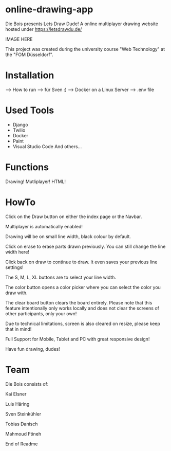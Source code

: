 # online-drawing-app

Die Bois presents Lets Draw Dude!
A online multiplayer drawing website hosted under https://letsdrawdu.de/

IMAGE HERE


This project was created during the university course "Web Technology" at the "FOM Düsseldorf".


# Installation

--> How to run --> für Sven :) 
--> Docker on a Linux Server
--> .env file


# Used Tools

- Django
- Twilio
- Docker
- Paint
- Visual Studio Code
And others...


# Functions

Drawing!
Mutliplayer!
HTML!


# HowTo


Click on the Draw button on either the index page or the Navbar.

Multiplayer is automatically enabled!

Drawing will be on small line width, black colour by default.

Click on erase to erase parts drawn previously. You can still change the line width here!

Click back on draw to continue to draw. It even saves your previous line settings!

The S, M, L, XL buttons are to select your line width.

The color button opens a color picker where you can select the color you draw with.

The clear board button clears the board entirely. Please note that this feature intentionally only works locally and does not clear the screens of other participants, only your own!

Due to technical limitations, screen is also cleared on resize, please keep that in mind!

Full Support for Mobile, Tablet and PC with great responsive design!

Have fun drawing, dudes!


# Team

Die Bois consists of:

Kai Elsner

Luis Häring

Sven Steinkühler

Tobias Danisch

Mahmoud Ftineh



End of Readme
